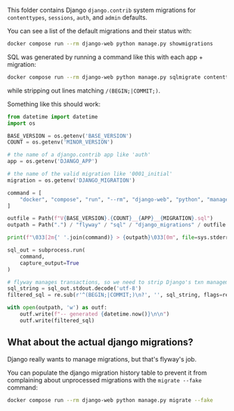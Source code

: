 This folder contains Django `django.contrib` system migrations for `contenttypes`, `sessions`, `auth`, and `admin` defaults.

You can see a list of the default migrations and their status with:

```sh
docker compose run --rm django-web python manage.py showmigrations
```

SQL was generated by running a command like this with each app + migration:

```sh
docker compose run --rm django-web python manage.py sqlmigrate contenttypes 0001_initial
```

while stripping out lines matching `/(BEGIN;|COMMIT;)`.

Something like this should work:

```python
from datetime import datetime
import os

BASE_VERSION = os.getenv('BASE_VERSION')
COUNT = os.getenv('MINOR_VERSION')

# the name of a django.contrib app like 'auth'
app = os.getenv('DJANGO_APP')

# the name of the valid migration like '0001_initial'
migration = os.getenv('DJANGO_MIGRATION')

command = [
    "docker", "compose", "run", "--rm", "django-web", "python", "manage.py", "sqlmigrate", app, migration
]

outfile = Path(f"V{BASE_VERSION}.{COUNT}__{APP}__{MIGRATION}.sql")
outpath = Path(".") / "flyway" / "sql" / "django_migrations" / outfile

print(f"\033[2m{' '.join(command)} > {outpath}\033[0m", file=sys.stderr, flush=True)

sql_out = subprocess.run(
    command,
    capture_output=True
)

# flyway manages transactions, so we need to strip Django's txn management
sql_string = sql_out.stdout.decode('utf-8')
filtered_sql = re.sub(r'^(BEGIN;|COMMIT;)\n?', '', sql_string, flags=re.MULTILINE)

with open(outpath, 'w') as outf:
    outf.write(f"-- generated {datetime.now()}\n\n")
    outf.write(filtered_sql)
```

## What about the actual django migrations?

Django really wants to manage migrations, but that's flyway's job.

You can populate the django migration history table to prevent it from complaining about unprocessed migrations with the `migrate --fake` command:

```sh
docker compose run --rm django-web python manage.py migrate --fake
```